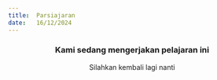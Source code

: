 ```yaml
---
title:  Parsiajaran
date:   16/12/2024
---
```


### <center>Kami sedang mengerjakan pelajaran ini</center>
<center>Silahkan kembali lagi nanti</center>